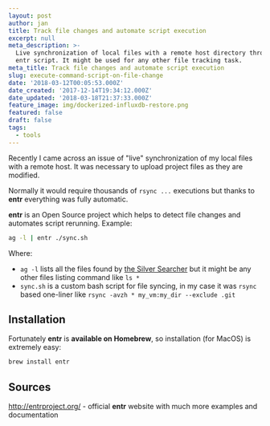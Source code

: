 ```yaml
---
layout: post
author: jan
title: Track file changes and automate script execution
excerpt: null
meta_description: >-
  Live synchronization of local files with a remote host directory through the
  entr script. It might be used for any other file tracking task.
meta_title: Track file changes and automate script execution
slug: execute-command-script-on-file-change
date: '2018-03-12T00:05:53.000Z'
date_created: '2017-12-14T19:34:12.000Z'
date_updated: '2018-03-18T21:37:33.000Z'
feature_image: img/dockerized-influxdb-restore.png
featured: false
draft: false
tags:
  - tools
---
```

Recently I came across an issue of "live" synchronization of my local files with a remote host. It was necessary to upload project files as they are modified.

Normally it would require thousands of `rsync ...` executions but thanks to **entr** everything was fully automatic.

**entr** is an Open Source project which helps to detect file changes and automates script rerunning. Example:

```sh
ag -l | entr ./sync.sh
```

Where:

- `ag -l` lists all the files found by [the Silver Searcher](https://github.com/ggreer/the_silver_searcher) but it might be any other files listing command like `ls *`
- `sync.sh` is a custom bash script for file syncing, in my case it was `rsync` based one-liner like `rsync -avzh * my_vm:my_dir --exclude .git`

## Installation

Fortunately **entr** is **available on Homebrew**, so installation (for MacOS) is extremely easy:

```sh
brew install entr
```

## Sources
http://entrproject.org/ - official **entr** website with much more examples and documentation
